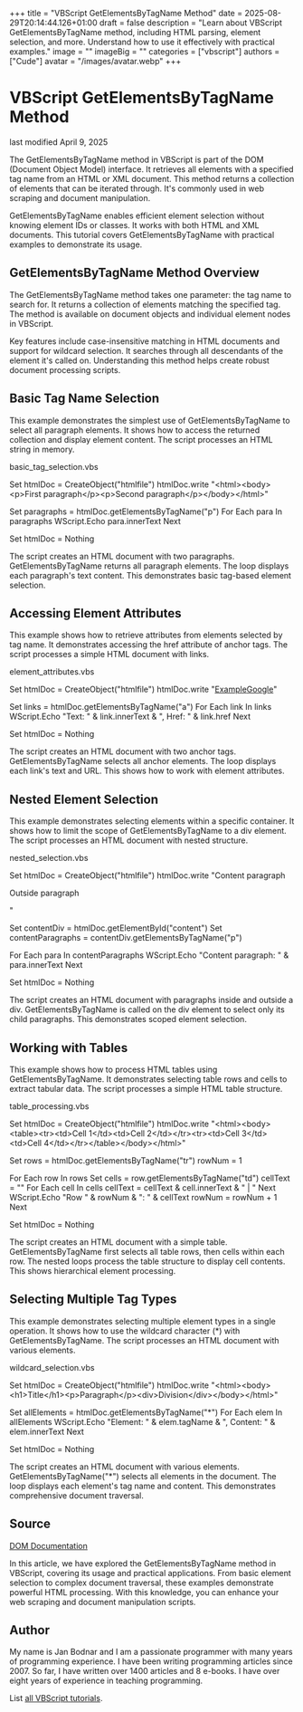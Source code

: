 +++
title = "VBScript GetElementsByTagName Method"
date = 2025-08-29T20:14:44.126+01:00
draft = false
description = "Learn about VBScript GetElementsByTagName method, including HTML parsing, element selection, and more. Understand how to use it effectively with practical examples."
image = ""
imageBig = ""
categories = ["vbscript"]
authors = ["Cude"]
avatar = "/images/avatar.webp"
+++

# VBScript GetElementsByTagName Method

last modified April 9, 2025

The GetElementsByTagName method in VBScript is part of the DOM
(Document Object Model) interface. It retrieves all elements with a specified
tag name from an HTML or XML document. This method returns a collection of
elements that can be iterated through. It's commonly used in web scraping and
document manipulation.

GetElementsByTagName enables efficient element selection without
knowing element IDs or classes. It works with both HTML and XML documents. This
tutorial covers GetElementsByTagName with practical examples to
demonstrate its usage.

## GetElementsByTagName Method Overview

The GetElementsByTagName method takes one parameter: the tag name
to search for. It returns a collection of elements matching the specified tag.
The method is available on document objects and individual element nodes in
VBScript.

Key features include case-insensitive matching in HTML documents and support for
wildcard selection. It searches through all descendants of the element it's
called on. Understanding this method helps create robust document processing
scripts.

## Basic Tag Name Selection

This example demonstrates the simplest use of GetElementsByTagName
to select all paragraph elements. It shows how to access the returned collection
and display element content. The script processes an HTML string in memory.

basic_tag_selection.vbs
  

Set htmlDoc = CreateObject("htmlfile")
htmlDoc.write "&lt;html&gt;&lt;body&gt;&lt;p&gt;First paragraph&lt;/p&gt;&lt;p&gt;Second paragraph&lt;/p&gt;&lt;/body&gt;&lt;/html&gt;"

Set paragraphs = htmlDoc.getElementsByTagName("p")
For Each para In paragraphs
    WScript.Echo para.innerText
Next

Set htmlDoc = Nothing

The script creates an HTML document with two paragraphs. GetElementsByTagName
returns all paragraph elements. The loop displays each paragraph's text content.
This demonstrates basic tag-based element selection.

## Accessing Element Attributes

This example shows how to retrieve attributes from elements selected by tag name.
It demonstrates accessing the href attribute of anchor tags. The script processes
a simple HTML document with links.

element_attributes.vbs
  

Set htmlDoc = CreateObject("htmlfile")
htmlDoc.write "[Example](https://example.com)[Google](https://google.com)"

Set links = htmlDoc.getElementsByTagName("a")
For Each link In links
    WScript.Echo "Text: " &amp; link.innerText &amp; ", Href: " &amp; link.href
Next

Set htmlDoc = Nothing

The script creates an HTML document with two anchor tags. GetElementsByTagName
selects all anchor elements. The loop displays each link's text and URL. This
shows how to work with element attributes.

## Nested Element Selection

This example demonstrates selecting elements within a specific container. It
shows how to limit the scope of GetElementsByTagName to a div
element. The script processes an HTML document with nested structure.

nested_selection.vbs
  

Set htmlDoc = CreateObject("htmlfile")
htmlDoc.write "Content paragraph

Outside paragraph

"

Set contentDiv = htmlDoc.getElementById("content")
Set contentParagraphs = contentDiv.getElementsByTagName("p")

For Each para In contentParagraphs
    WScript.Echo "Content paragraph: " &amp; para.innerText
Next

Set htmlDoc = Nothing

The script creates an HTML document with paragraphs inside and outside a div.
GetElementsByTagName is called on the div element to select only
its child paragraphs. This demonstrates scoped element selection.

## Working with Tables

This example shows how to process HTML tables using GetElementsByTagName.
It demonstrates selecting table rows and cells to extract tabular data. The script
processes a simple HTML table structure.

table_processing.vbs
  

Set htmlDoc = CreateObject("htmlfile")
htmlDoc.write "&lt;html&gt;&lt;body&gt;&lt;table&gt;&lt;tr&gt;&lt;td&gt;Cell 1&lt;/td&gt;&lt;td&gt;Cell 2&lt;/td&gt;&lt;/tr&gt;&lt;tr&gt;&lt;td&gt;Cell 3&lt;/td&gt;&lt;td&gt;Cell 4&lt;/td&gt;&lt;/tr&gt;&lt;/table&gt;&lt;/body&gt;&lt;/html&gt;"

Set rows = htmlDoc.getElementsByTagName("tr")
rowNum = 1

For Each row In rows
    Set cells = row.getElementsByTagName("td")
    cellText = ""
    For Each cell In cells
        cellText = cellText &amp; cell.innerText &amp; " | "
    Next
    WScript.Echo "Row " &amp; rowNum &amp; ": " &amp; cellText
    rowNum = rowNum + 1
Next

Set htmlDoc = Nothing

The script creates an HTML document with a simple table. GetElementsByTagName
first selects all table rows, then cells within each row. The nested loops
process the table structure to display cell contents. This shows hierarchical
element processing.

## Selecting Multiple Tag Types

This example demonstrates selecting multiple element types in a single operation.
It shows how to use the wildcard character (*) with GetElementsByTagName.
The script processes an HTML document with various elements.

wildcard_selection.vbs
  

Set htmlDoc = CreateObject("htmlfile")
htmlDoc.write "&lt;html&gt;&lt;body&gt;&lt;h1&gt;Title&lt;/h1&gt;&lt;p&gt;Paragraph&lt;/p&gt;&lt;div&gt;Division&lt;/div&gt;&lt;/body&gt;&lt;/html&gt;"

Set allElements = htmlDoc.getElementsByTagName("*")
For Each elem In allElements
    WScript.Echo "Element: " &amp; elem.tagName &amp; ", Content: " &amp; elem.innerText
Next

Set htmlDoc = Nothing

The script creates an HTML document with various elements. GetElementsByTagName("*")
selects all elements in the document. The loop displays each element's tag name
and content. This demonstrates comprehensive document traversal.

## Source

[DOM Documentation](https://learn.microsoft.com/en-us/previous-versions/windows/internet-explorer/ie-developer/scripting-articles/ms536634(v=vs.84))

In this article, we have explored the GetElementsByTagName method in VBScript,
covering its usage and practical applications. From basic element selection to
complex document traversal, these examples demonstrate powerful HTML processing.
With this knowledge, you can enhance your web scraping and document manipulation
scripts.

## Author

My name is Jan Bodnar and I am a passionate programmer with many years of
programming experience. I have been writing programming articles since 2007. So
far, I have written over 1400 articles and 8 e-books. I have over eight years of
experience in teaching programming.

List [all VBScript tutorials](/vbscript/).